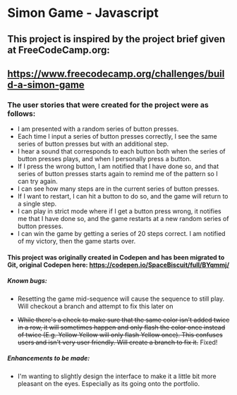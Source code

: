 # Simon Game - Javascript

## This project is inspired by the project brief given at FreeCodeCamp.org: 
## https://www.freecodecamp.org/challenges/build-a-simon-game

### The user stories that were created for the project were as follows:
- I am presented with a random series of button presses.
- Each time I input a series of button presses correctly, I see the same series of button presses but with an additional step.
- I hear a sound that corresponds to each button both when the series of button presses plays, and when I personally press a button.
- If I press the wrong button, I am notified that I have done so, and that series of button presses starts again to remind me of the pattern so I can try again.
- I can see how many steps are in the current series of button presses.
- If I want to restart, I can hit a button to do so, and the game will return to a single step.
- I can play in strict mode where if I get a button press wrong, it notifies me that I have done so, and the game restarts at a new random series of button presses.
- I can win the game by getting a series of 20 steps correct. I am notified of my victory, then the game starts over.

#### This project was originally created in Codepen and has been migrated to Git, original Codepen here: https://codepen.io/SpaceBiscuit/full/BYqmmj/

##### Known bugs:
- Resetting the game mid-sequence will cause the sequence to still play. Will checkout a branch and attempt to fix this later on

- ~~While there's a check to make sure that the same color isn't added twice in a row, it will sometimes happen and only flash the color once instead of twice (E.g. Yellow Yellow will only flash Yellow once). This confuses users and isn't very user friendly. Will create a branch to fix it.~~  Fixed!

##### Enhancements to be made:
- I'm wanting to slightly design the interface to make it a little bit more pleasant on the eyes. Especially as its going onto the portfolio.
